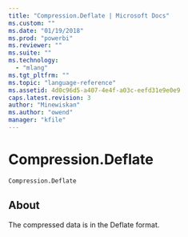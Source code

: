 ```yaml
---
title: "Compression.Deflate | Microsoft Docs"
ms.custom: ""
ms.date: "01/19/2018"
ms.prod: "powerbi"
ms.reviewer: ""
ms.suite: ""
ms.technology: 
  - "mlang"
ms.tgt_pltfrm: ""
ms.topic: "language-reference"
ms.assetid: 4d0c96d5-a407-4e4f-a03c-eefd31e9e0e9
caps.latest.revision: 3
author: "Minewiskan"
ms.author: "owend"
manager: "kfile"
---
```

# Compression.Deflate
<code>Compression.Deflate
</code>


## About
The compressed data is in the Deflate format.
